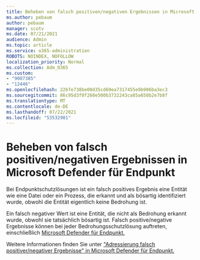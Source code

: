 ```yaml
---
title: Beheben von falsch positiven/negativen Ergebnissen in Microsoft Defender für Endpunkt
ms.author: pebaum
author: pebaum
manager: scotv
ms.date: 07/21/2021
audience: Admin
ms.topic: article
ms.service: o365-administration
ROBOTS: NOINDEX, NOFOLLOW
localization_priority: Normal
ms.collection: Adm_O365
ms.custom:
- "9007385"
- "12446"
ms.openlocfilehash: 226fe738be00d35cd69ea7317455e9b906ba3ec3
ms.sourcegitcommit: 86c95d3f0f268e500b3732243ca85a650b2e7b8f
ms.translationtype: MT
ms.contentlocale: de-DE
ms.lasthandoff: 07/22/2021
ms.locfileid: "53532901"
---
```

# <a name="address-false-positivesnegatives-in-microsoft-defender-for-endpoint"></a>Beheben von falsch positiven/negativen Ergebnissen in Microsoft Defender für Endpunkt

Bei Endpunktschutzlösungen ist ein falsch positives Ergebnis eine Entität wie eine Datei oder ein Prozess, die erkannt und als bösartig identifiziert wurde, obwohl die Entität eigentlich keine Bedrohung ist. 

Ein falsch negativer Wert ist eine Entität, die nicht als Bedrohung erkannt wurde, obwohl sie tatsächlich bösartig ist. Falsch positive/negative Ergebnisse können bei jeder Bedrohungsschutzlösung auftreten, einschließlich [Microsoft Defender für Endpunkt.](/microsoft-365/security/defender-endpoint/microsoft-defender-endpoint)

Weitere Informationen finden Sie unter ["Adressierung falsch positiver/negativer Ergebnisse" in Microsoft Defender für Endpunkt.](/microsoft-365/security/defender-endpoint/defender-endpoint-false-positives-negatives)
